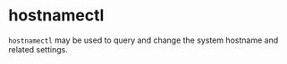 # hostnamectl

`hostnamectl` may be used to query and change the system hostname and related settings.
